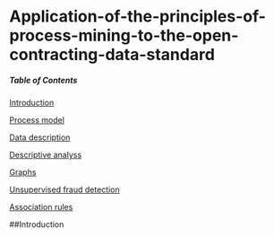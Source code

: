 # Application-of-the-principles-of-process-mining-to-the-open-contracting-data-standard

##### Table of Contents  
[Introduction](#introduction)  

[Process model](#process)

[Data description](#data)

[Descriptive analyss](#descriptive)

[Graphs](#graphs)

[Unsupervised fraud detection](#unsupervised)

[Association rules](#association)

    
<a name="introduction"/>
##Introduction
